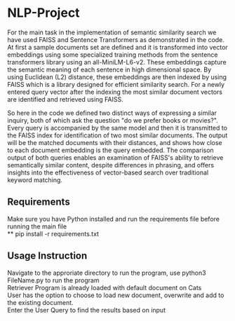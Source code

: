 # NLP-Project

For the main task in the implementation of semantic similarity search we have used FAISS and Sentence Transformers as demonstrated in the code. At first a sample documents set are defined and it is transformed into vector embeddings using some specialized training methods from the sentence transformers library using an all-MiniLM-L6-v2. These embeddings capture the semantic meaning of each sentence in high dimensional space. By using Euclidean (L2) distance, these embeddings are then indexed by using FAISS which is a library designed for efficient similarity search. For a newly entered query vector after the indexing the most similar document vectors are identified and retrieved using FAISS.


So here in the code we defined two distinct ways of expressing a similar inquiry, both of which ask the question "do we prefer books or movies?". Every query is accompanied by the same model and then it is transmitted to the FAISS index for identification of two most similar documents. The output will be the matched documents with their distances, and shows how close to each document embedding is the query embedded. The comparison output of both queries enables an examination of FAISS's ability to retrieve semantically similar content, despite differences in phrasing, and offers insights into the effectiveness of vector-based search over traditional keyword matching.


## Requirements

Make sure you have Python installed and run the requirements file before running the main file<br/>
** pip install -r requirements.txt


## Usage Instruction

Navigate to the approriate directory to run the program, use python3 FileName.py to run the program <br/>
Retriever Program is already loaded with default document on Cats <br/>
User has the option to choose to load new document, overwrite and add to the existing document.<br/>
Enter the User Query to find the results based on input <br/>
